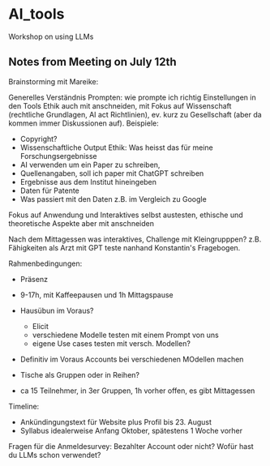# AI_tools
Workshop on using LLMs

## Notes from Meeting on July 12th

Brainstorming mit Mareike: 

Generelles Verständnis
Prompten: wie prompte ich richtig
Einstellungen in den Tools
Ethik auch mit anschneiden, mit Fokus auf Wissenschaft (rechtliche Grundlagen, AI act Richtlinien), ev. kurz zu Gesellschaft (aber da kommen immer Diskussionen auf). Beispiele: 
- Copyright? 
- Wissenschaftliche Output Ethik: Was heisst das für meine Forschungsergebnisse
- AI verwenden um ein Paper zu schreiben, 
- Quellenangaben, soll ich paper mit ChatGPT schreiben
- Ergebnisse aus dem Institut hineingeben
- Daten für Patente
- Was passiert mit den Daten z.B. im Vergleich zu Google

Fokus auf Anwendung und Interaktives selbst austesten, ethische und theoretische Aspekte aber mit anschneiden

Nach dem Mittagessen was interaktives, Challenge mit Kleingrupppen? z.B. Fähigkeiten als Arzt mit GPT teste nanhand Konstantin's Fragebogen. 

Rahmenbedingungen: 
- Präsenz
- 9-17h, mit Kaffeepausen und 1h Mittagspause
- Hausübun im Voraus?
    - Elicit
    - verschiedene Modelle testen mit einem Prompt von uns
    - eigene Use cases testen mit versch. Modellen?
- Definitiv im Voraus Accounts bei verschiedenen MOdellen machen

- Tische als Gruppen oder in Reihen?
- ca 15 Teilnehmer, in 3er Gruppen, 1h vorher offen, es gibt Mittagessen

Timeline: 
- Ankündingungstext für Website plus Profil bis 23. August
- Syllabus idealerweise Anfang Oktober, spätestens 1 Woche vorher

Fragen für die Anmeldesurvey: 
Bezahlter Account oder nicht? Wofür hast du LLMs schon verwendet?


